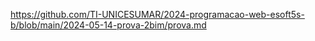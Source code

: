 https://github.com/TI-UNICESUMAR/2024-programacao-web-esoft5s-b/blob/main/2024-05-14-prova-2bim/prova.md
